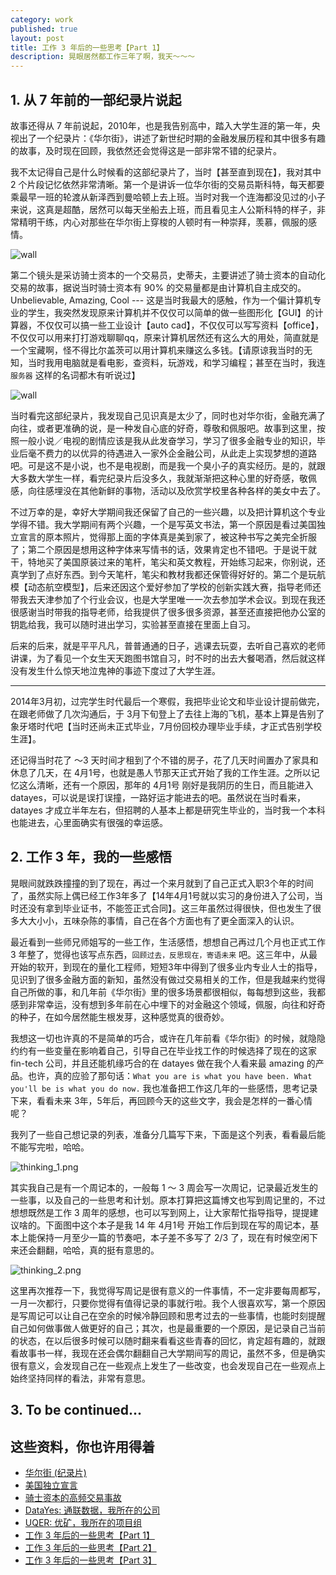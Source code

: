 ```yaml
---
category: work
published: true
layout: post
title: 工作 3 年后的一些思考【Part 1】
description: 晃眼居然都工作三年了啊，我天～～～
---
```



## 1. 从 7 年前的一部纪录片说起  

故事还得从 7 年前说起，2010年，也是我告别高中，踏入大学生涯的第一年，央视出了一个纪录片：《华尔街》，讲述了新世纪时期的金融发展历程和其中很多有趣的故事，及时现在回顾，我依然还会觉得这是一部非常不错的纪录片。

我不太记得自己是什么时候看的这部纪录片了，当时【甚至直到现在】，我对其中 2 个片段记忆依然非常清晰。第一个是讲诉一位华尔街的交易员斯科特，每天都要乘最早一班的轮渡从新泽西到曼哈顿上去上班。当时对我一个连海都没见过的小子来说，这真是超酷，居然可以每天坐船去上班，而且看见主人公斯科特的样子，非常精明干练，内心对那些在华尔街上穿梭的人顿时有一种崇拜，羡慕，佩服的感情。

![wall](../images/wall_street_1-iloveimg-compressed.gif)

第二个镜头是采访骑士资本的一个交易员，史蒂夫，主要讲述了骑士资本的自动化交易的故事，据说当时骑士资本有 90% 的交易量都是由计算机自主成交的。Unbelievable, Amazing, Cool --- 这是当时我最大的感触，作为一个偏计算机专业的学生，我突然发现原来计算机并不仅仅可以简单的做一些图形化【GUI】的计算器，不仅仅可以搞一些工业设计【auto cad】，不仅仅可以写写资料【office】，不仅仅可以用来打打游戏聊聊qq，原来计算机居然还有这么大的用处，简直就是一个宝藏啊，怪不得比尔盖茨可以用计算机来赚这么多钱。【请原谅我当时的无知，当时我用电脑就是看电影，查资料，玩游戏，和学习编程；甚至在当时，我连 `服务器` 这样的名词都木有听说过】

![wall](../images/wall_street_2-iloveimg-compressed.gif)


当时看完这部纪录片，我发现自己见识真是太少了，同时也对华尔街，金融充满了向往，或者更准确的说，是一种发自心底的好奇，尊敬和佩服吧。故事到这里，按照一般小说／电视的剧情应该是我从此发奋学习，学习了很多金融专业的知识，毕业后毫不费力的以优异的待遇进入一家外企金融公司，从此走上实现梦想的道路吧。可是这不是小说，也不是电视剧，而是我一个臭小子的真实经历。是的，就跟大多数大学生一样，看完纪录片后没多久，我就渐渐把这种心里的好奇感，敬佩感，向往感埋没在其他新鲜的事物，活动以及欣赏学校里各种各样的美女中去了。

不过万幸的是，幸好大学期间我还保留了自己的一些兴趣，以及把计算机这个专业学得不错。我大学期间有两个兴趣，一个是写英文书法，第一个原因是看过美国独立宣言的原本照片，觉得那上面的字体真是美到家了，被这种书写之美完全折服了；第二个原因是想用这种字体来写情书的话，效果肯定也不错吧。于是说干就干，特地买了美国原装过来的笔杆，笔尖和英文教程，开始练习起来，你别说，还真学到了点好东西。到今天笔杆，笔尖和教材我都还保管得好好的。第二个是玩航模【动态航空模型】，后来还因这个爱好参加了学校的创新实践大赛，指导老师还带我去天津参加了个行业会议，也是大学里唯一一次去参加学术会议。到现在我还很感谢当时带我的指导老师，给我提供了很多很多资源，甚至还直接把他办公室的钥匙给我，我可以随时进出学习，实验甚至直接在里面上自习。

后来的后来，就是平平凡凡，普普通通的日子，逃课去玩耍，去听自己喜欢的老师讲课，为了看见一个女生天天跑图书馆自习，时不时的出去大餐喝酒，然后就这样没有发生什么惊天地泣鬼神的事迹下度过了大学生涯。


-------


2014年3月初，过完学生时代最后一个寒假，我把毕业论文和毕业设计提前做完，在跟老师做了几次沟通后，于 3月下旬登上了去往上海的飞机，基本上算是告别了象牙塔时代吧【当时还尚未正式毕业，7月份回校办理毕业手续，才正式告别学校生涯】。

还记得当时花了 ～3 天时间才租到了个不错的房子，花了几天时间置办了家具和休息了几天，在 4月1号，也就是愚人节那天正式开始了我的工作生涯。之所以记忆这么清晰，还有一个原因，那年的 4月1号 刚好是我阴历的生日，而且能进入 datayes，可以说是误打误撞，一路好运才能进去的吧。虽然说在当时看来，datayes 才成立半年左右，但招聘的人基本上都是研究生毕业的，当时我一个本科也能进去，心里面确实有很强的幸运感。


## 2. 工作 3 年，我的一些感悟

晃眼间就跌跌撞撞的到了现在，再过一个来月就到了自己正式入职3个年的时间了，虽然实际上偶已经工作3年多了【14年4月1号就以实习的身份进入了公司，当时还没有拿到毕业证书，不能签正式合同】。这三年虽然过得很快，但也发生了很多大大小小，五味杂陈的事情，自己在各个方面也有了更全面深入的认识。
 
最近看到一些师兄师姐写的一些工作，生活感悟，想想自己再过几个月也正式工作 3 年整了，觉得也该写点东西，`回顾过去，反思现在，寄语未来` 吧。这三年中，从最开始的软开，到现在的量化工程师，短短3年中得到了很多业内专业人士的指导，见识到了很多金融方面的新知，虽然没有做过交易相关的工作，但是我越来约觉得自己所做的事，和几年前《华尔街》里的很多场景都很相似，每每想到这些，我都感到非常幸运，没有想到多年前在心中埋下的对金融这个领域，佩服，向往和好奇的种子，在如今居然能生根发芽，这种感觉真的很奇妙。

我想这一切也许真的不是简单的巧合，或许在几年前看《华尔街》的时候，就隐隐约约有一些变量在影响着自己，引导自己在毕业找工作的时候选择了现在的这家 fin-tech 公司，并且还能机缘巧合的在 datayes 做在我个人看来最 amazing 的产品。也许，真的应验了那句话：`What you are is what you have been. What you'll be is what you do now.` 我也准备把工作这几年的一些感悟，思考记录下来，看看未来 3年，5年后，再回顾今天的这些文字，我会是怎样的一番心情呢？

我列了一些自己想记录的列表，准备分几篇写下来，下面是这个列表，看看最后能不能写完啦，哈哈。

![thinking_1.png](../images/thinking_1.png)

其实我自己是有一个周记本的，一般每 1 ～ 3 周会写一次周记，记录最近发生的一些事，以及自己的一些思考和计划。原本打算把这篇博文也写到周记里的，不过想想既然是工作 3 周年的感想，也可以写到网上，让大家帮忙指导指导，提提建议啥的。下面图中这个本子是我 14 年 4月1号 开始工作后到现在写的周记本，基本上能保持一月至少一篇的节奏吧，本子差不多写了 2/3 了，现在有时候空闲下来还会翻翻，哈哈，真的挺有意思的。

![thinking_2.png](../images/thinking_2.png)

这里再次推荐一下，我觉得写周记是很有意义的一件事情，不一定非要每周都写，一月一次都行，只要你觉得有值得记录的事就行啦。我个人很喜欢写，第一个原因是写周记可以让自己在空余的时候冷静回顾和思考过去的一些事情，也能时刻提醒自己如何做事做人做更好的自己；其次，也是最重要的一个原因，是记录自己当前的状态，在以后很多时候可以随时翻来看看这些青春的回忆，肯定超有趣的，就跟看故事书一样，我现在还会偶尔翻翻自己大学期间写的周记，虽然不多，但是确实很有意义，会发现自己在一些观点上发生了一些改变，也会发现自己在一些观点上始终坚持同样的看法，非常有意思。


## 3. To be continued...

## 这些资料，你也许用得着

- [华尔街 (纪录片)](https://zh.wikipedia.org/wiki/%E5%8D%8E%E5%B0%94%E8%A1%97_(%E7%BA%AA%E5%BD%95%E7%89%87))
- [美国独立宣言](https://zh.wikipedia.org/wiki/%E7%BE%8E%E5%9C%8B%E7%8D%A8%E7%AB%8B%E5%AE%A3%E8%A8%80)
- [骑士资本的高频交易事故](http://zhiqiang.org/blog/finance/riskmanage/how-knight-lost-440-millions.html)
- [DataYes: 通联数据，我所在的公司](http://www.datayes.com)
- [UQER: 优矿，我所在的项目组](http://uqer.io)
- [工作 3 年后的一些思考【Part 1】](http://litaotao.github.io/thinkings-about-life-work-family-part-1)
- [工作 3 年后的一些思考【Part 2】](http://litaotao.github.io/thinkings-about-life-work-family-part-2)
- [工作 3 年后的一些思考【Part 3】](http://litaotao.github.io/thinkings-about-life-work-family-part-3)
